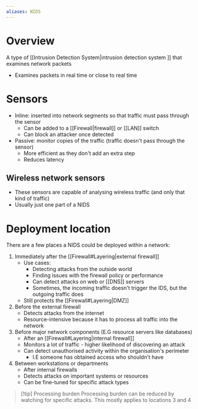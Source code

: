 ```yaml
---
aliases: NIDS
---
```

# Overview
A type of  [[Intrusion Detection System|intrusion detection system ]] that examines network packets
- Examines packets in real time or close to real time

# Sensors
- Inline: inserted into network segments so that traffic must pass through the sensor
	- Can be added to a [[Firewall|firewall]] or [[LAN]] switch
	- Can block an attacker once detected
- Passive: monitor copies of the traffic (traffic doesn't pass through the sensor)
	- More efficient as they don't add an extra step
	- Reduces latency

## Wireless network sensors
- These sensors are capable of analysing wireless traffic (and only that kind of traffic)
- Usually just one part of a NIDS

# Deployment location
There are a few places a NIDS could be deployed within a network:

1. Immediately after the [[Firewall#Layering|external firewall]]
	- Use cases:
		- Detecting attacks from the outside world
		- Finding issues with the firewall policy or performance
		- Can detect attacks on web or [[DNS]] servers
		- Sometimes, the incoming traffic doesn't trigger the IDS, but the outgoing traffic does
	- Still protects the [[Firewall#Layering|DMZ]]
2. Before the external firewall
	- Detects attacks from the internet
	- Resource-intensive because it has to process all traffic into the network
3. Before major network components (E.G resource servers like databases)
	- After an [[Firewall#Layering|internal firewall]]
	- Monitors a lot of traffic - higher likelihood of discovering an attack
	- Can detect unauthorised activity within the organisation's perimeter
		- I.E someone has obtained access who shouldn't have
4. Between workstations or departments
	- After internal firewalls
	- Detects attacks on important systems or resources
	- Can be fine-tuned for specific attack types

> [!tip] Processing burden
> Processing burden can be reduced by watching for specific attacks. This mostly applies to locations 3 and 4

